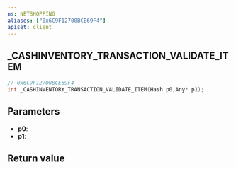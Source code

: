 ```yaml
---
ns: NETSHOPPING
aliases: ["0x6C9F12700BCE69F4"]
apiset: client
---
```

## _CASHINVENTORY_TRANSACTION_VALIDATE_ITEM

```c
// 0x6C9F12700BCE69F4
int _CASHINVENTORY_TRANSACTION_VALIDATE_ITEM(Hash p0,Any* p1);
```


## Parameters
* **p0**:
* **p1**:

## Return value

